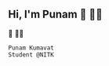 ## Hi, I'm Punam :wave:	:woman_technologist:
:wave:	:woman_technologist:
```
Punam Kumavat
Student @NITK

```
